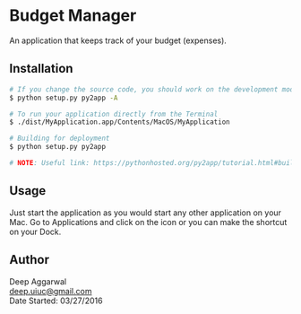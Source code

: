 Budget Manager
==============

An application that keeps track of your budget (expenses).

Installation
------------
```sh
# If you change the source code, you should work on the development mode and build the application in the alias mode (-A flag)
$ python setup.py py2app -A

# To run your application directly from the Terminal
$ ./dist/MyApplication.app/Contents/MacOS/MyApplication

# Building for deployment
$ python setup.py py2app

# NOTE: Useful link: https://pythonhosted.org/py2app/tutorial.html#building-for-deployment
```

Usage
-----
Just start the application as you would start any other application on your Mac. Go to Applications and click on the icon or you can make the shortcut on your Dock.

Author
------
Deep Aggarwal  
deep.uiuc@gmail.com  
Date Started: 03/27/2016  
